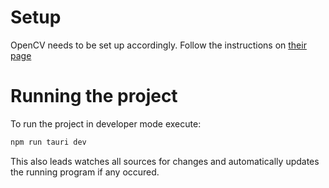# Setup
OpenCV needs to be set up accordingly. Follow the instructions on [their page](https://crates.io/crates/opencv)

# Running the project
To run the project in developer mode execute:
```bash
npm run tauri dev
```
This also leads watches all sources for changes and automatically updates the running program if any occured.